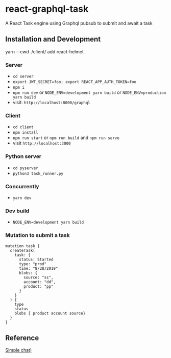 # react-graphql-task
A React Task engine using Graphql pubsub to submit and await a task

## Installation and Development
yarn --cwd ./client/ add react-helmet

### Server

* `cd server`
* `export JWT_SECRET=foo; export REACT_APP_AUTH_TOKEN=foo`
* `npm i`
* `npm run dev` or `NODE_ENV=development yarn build` or `NODE_ENV=production yarn build`
* visit: `http://localhost:8000/graphql`

### Client

* `cd client`
* `npm install`
* `npm run start` or `npm run build` and `npm run serve`
* visit `http://localhost:3000`

### Python server

* `cd pyserver`
* `python3 task_runner.py`

### Concurrently

* `yarn dev`

### Dev build
* `NODE_ENV=development yarn build`

### Mutation to submit a task

```
mutation task {
  createTask(
    task: {
      status: Started
      type: "prod"
      time: "8/28/2019"
      blobs: {
        source: "ss",
        account: "dd",
        product: "pp"
      }
    }
  ) {
    type
    status
    blobs { product account source}
  }
}
```

## Reference

[Simple chat)](https://github.com/LimeGreenJS/simple-chat)
